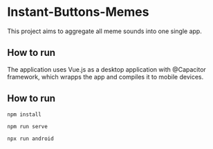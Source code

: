 # Instant-Buttons-Memes
This project aims to aggregate all meme sounds into one single app.

## How to run
The application uses Vue.js as a desktop application with @Capacitor framework, which wrapps the app and compiles it to mobile devices.

## How to run
```
npm install

npm run serve

npx run android
```